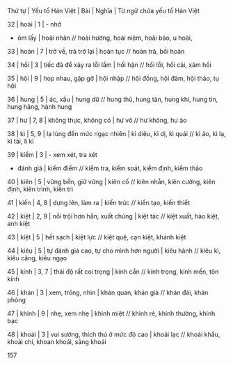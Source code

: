 Thứ tự | Yếu tố Hán Việt | Bài | Nghĩa | Từ ngữ chứa yếu tố Hán Việt

32 | hoài | 1 | - nhớ
- ôm lấy | hoài nhân // hoài hương, hoài niệm, hoài bão, u hoài,

33 | hoàn | 7 | trở về, trả trở lại | hoàn tục // hoàn trả, bồi hoàn

34 | hối | 3 | tiếc đã để xảy ra lỗi lầm | hối hận // hối lỗi, hối cải, xám hối

35 | hội | 9 | họp nhau, gặp gỡ | hội nhập // hội đồng, hội đàm, hội thảo, tụ hội

36 | hung | 5 | ác, xấu | hung dữ // hung thủ, hung tàn, hung khí, hung tin, hung hăng, hành hung

37 | hư | 7, 8 | không thực, không có | hư vô // hư không, hư ảo

38 | kì | 5, 9 | lạ lùng đến mức ngạc nhiên | kì diệu, kì dị, kì quái // kì ảo, kì lạ, kì tài, lì kì

39 | kiểm | 3 | - xem xét, tra xét
- đánh giá | kiểm điểm // kiểm tra, kiểm soát, kiểm định, kiểm thảo

40 | kiên | 5 | vững bền, giữ vững | kiên cố // kiên nhẫn, kiên cường, kiên định, kiên trình, kiên trì

41 | kiến | 4, 8 | dựng lên, làm ra | kiến trúc // kiến tạo, kiến thiết

42 | kiệt | 2, 9 | nổi trội hơn hẳn, xuất chúng | kiệt tác // kiệt xuất, hào kiệt, anh kiệt

43 | kiệt | 5 | hết sạch | kiệt lực // kiệt quệ, cạn kiệt, khánh kiệt

44 | kiêu | 5 | tự đánh giá cao, tự cho mình hơn người | kiêu hãnh // kiêu kì, kiêu căng, kiêu ngạo

45 | kính | 3, 7 | thái độ rất coi trọng | kính cẩn // kính trọng, kính mến, tôn kính

46 | khán | 3 | xem, trông, nhìn | khán quan, khán giả // khán đài, khán phòng

47 | khinh | 9 | nhẹ, xem nhẹ | khinh miệt // khinh rẻ, khinh thường, khinh bạc

48 | khoái | 3 | vui sướng, thích thú ở mức độ cao | khoái lạc // khoái khẩu, khoái chí, khoan khoái, sảng khoái

157